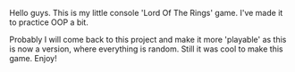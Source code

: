 Hello guys. This is my little console 'Lord Of The Rings' game. I've made it to practice OOP a bit.

Probably I will come back to this project and make it more 'playable' as this is now a version, where everything is random. Still it was cool to make this game. Enjoy!